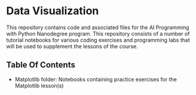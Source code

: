 # Data Visualization

This repository contains code and associated files for the AI Programming with Python Nanodegree program. This repository consists of a number of tutorial notebooks for various coding exercises and programming labs that will be used to supplement the lessons of the course.

## Table Of Contents

* Matplotlib folder: Notebooks containing practice exercises for the Matplotlib lesson(s)

